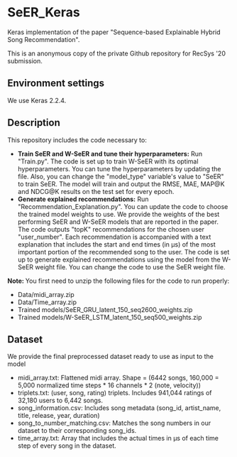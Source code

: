 # SeER_Keras
Keras implementation of the paper "Sequence-based Explainable Hybrid Song Recommendation".

This is an anonymous copy of the private Github repository for RecSys '20 submission.

## Environment settings
We use Keras 2.2.4.

## Description
This repository includes the code necessary to:
* <b>Train SeER and W-SeER and tune their hyperparameters:</b>
Run "Train.py". The code is set up to train W-SeER with its optimal hyperparameters. You can tune the hyperparameters by updating the file. Also, you can change the "model_type" variable's value to "SeER" to train SeER. The model will train and output the RMSE, MAE, MAP@K and NDCG@K results on the test set for every epoch.
* <b>Generate explained recommendations:</b>
Run "Recommendation_Explanation.py". You can update the code to choose the trained model weights to use. We provide the weights of the best performing SeER and W-SeER models that are reported in the paper. The code outputs "topK" recommendations for the chosen user "user_number". Each recommendation is accompanied with a text explanation that includes the start and end times (in μs) of the most important portion of the recommended song to the user. The code is set up to generate explained recommendations using the model from the W-SeER weight file. You can change the code to use the SeER weight file.

<b>Note: </b>You first need to unzip the following files for the code to run properly:
* Data/midi_array.zip
* Data/Time_array.zip
* Trained models/SeER_GRU_latent_150_seq2600_weights.zip
* Trained models/W-SeER_LSTM_latent_150_seq500_weights.zip

## Dataset
We provide the final preprocessed dataset ready to use as input to the model
* midi_array.txt: Flattened midi array. Shape = (6442 songs, 160,000 = 5,000 normalized time steps * 16 channels * 2 (note, velocity))
* triplets.txt: (user, song, rating) triplets. Includes 941,044 ratings of 32,180 users to 6,442 songs.
* song_information.csv: Includes song metadata (song_id, artist_name, title, release, year, duration)
* song_to_number_matching.csv: Matches the song numbers in our dataset to their corresponding song_ids.
* time_array.txt: Array that includes the actual times in μs of each time step of every song in the dataset.
